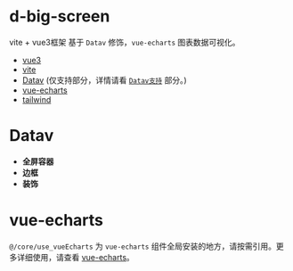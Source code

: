 # d-big-screen
vite + vue3框架 基于 `Datav` 修饰，`vue-echarts` 图表数据可视化。

+ [vue3](https://v3.cn.vuejs.org/guide/introduction.html)
+ [vite](https://www.vitejs.net/guide/)
+ [Datav](http://datav.jiaminghi.com/guide/) (仅支持部分，详情请看 [`Datav支持`](#Datav) 部分。)
+ [vue-echarts](https://github.com/ecomfe/vue-echarts)
+ [tailwind](https://www.tailwindcss.cn/)


# Datav

+ **全屏容器**
+ **边框**
+ **装饰**

# vue-echarts
`@/core/use_vueEcharts` 为 `vue-echarts` 组件全局安装的地方，请按需引用。更多详细使用，请查看 [vue-echarts](https://github.com/ecomfe/vue-echarts)。